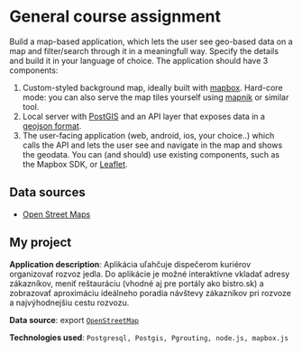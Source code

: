 # General course assignment

Build a map-based application, which lets the user see geo-based data on a map and filter/search through it in a meaningfull way. Specify the details and build it in your language of choice. The application should have 3 components:

1. Custom-styled background map, ideally built with [mapbox](http://mapbox.com). Hard-core mode: you can also serve the map tiles yourself using [mapnik](http://mapnik.org/) or similar tool.
2. Local server with [PostGIS](http://postgis.net/) and an API layer that exposes data in a [geojson format](http://geojson.org/).
3. The user-facing application (web, android, ios, your choice..) which calls the API and lets the user see and navigate in the map and shows the geodata. You can (and should) use existing components, such as the Mapbox SDK, or [Leaflet](http://leafletjs.com/).

## Data sources

- [Open Street Maps](https://www.openstreetmap.org/)

## My project

**Application description**: Aplikácia uľahčuje dispečerom kuriérov organizovať rozvoz jedla. Do aplikácie je možné interaktívne vkladať adresy zákazníkov, meniť reštauráciu (vhodné aj pre portály ako bistro.sk) a zobrazovať aproximáciu ideálneho poradia návštevy zákazníkov pri rozvoze a najvýhodnejšiu cestu rozvozu.

**Data source**: export [`OpenStreetMap`](http://download.geofabrik.de/europe/slovakia.html)

**Technologies used**: `Postgresql, Postgis, Pgrouting, node.js, mapbox.js`
